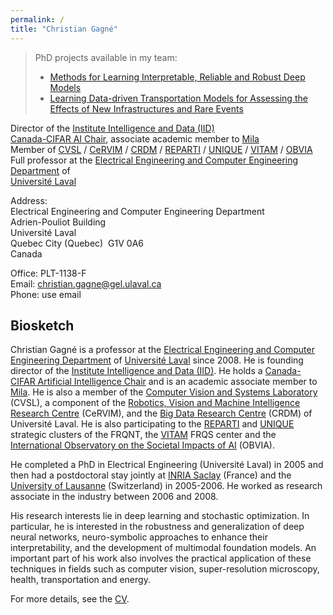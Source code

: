 ```yaml
---
permalink: /
title: "Christian Gagné"
---
```

> PhD projects available in my team:
> - [Methods for Learning Interpretable, Reliable and Robust Deep Models](https://www.projets-recherche.ulaval.ca/en/project?id=478332)
> - [Learning Data-driven Transportation Models for Assessing the Effects of New Infrastructures and Rare Events](https://www.projets-recherche.ulaval.ca/en/project?id=478335)

Director of the [Institute Intelligence and Data (IID)](https://iid.ulaval.ca/en/)  
[Canada-CIFAR AI Chair](https://cifar.ca/ai/canada-cifar-ai-chairs/), associate academic member to [Mila](https://mila.quebec/en/)  
Member of [CVSL](http://vision.gel.ulaval.ca/en/index.php) / [CeRVIM](https://cervim.ulaval.ca/?page_id=115&lang=en) / [CRDM](https://crdm.ulaval.ca) / [REPARTI](https://reparti.ulaval.ca/?page_id=115&lang=en) / [UNIQUE](https://www.unique.quebec/home) / [VITAM](https://vitam.ulaval.ca/en/) / [OBVIA](https://www.obvia.ca/en)  
Full professor at the [Electrical Engineering and Computer Engineering Department](https://www.fsg.ulaval.ca/departements/departement-de-genie-electrique-et-de-genie-informatique) of  
[Université Laval](https://www.ulaval.ca/en)  

Address:  
Electrical Engineering and Computer Engineering Department  
Adrien-Pouliot Building  
Université Laval  
Quebec City (Quebec)&nbsp;&nbsp;G1V 0A6  
Canada

Office: PLT-1138-F  
Email: [christian.gagne@gel.ulaval.ca](mailto:christian.gagne@gel.ulaval.ca)  
Phone: use email


## Biosketch

Christian Gagné is a professor at the [Electrical Engineering and Computer Engineering Department](https://www.fsg.ulaval.ca/departements/departement-de-genie-electrique-et-de-genie-informatique) of [Université Laval](https://www.ulaval.ca/en) since 2008. He is founding director of the [Institute Intelligence and Data (IID)](https://iid.ulaval.ca/en/). He holds a [Canada-CIFAR Artificial Intelligence Chair](https://cifar.ca/ai/canada-cifar-ai-chairs/) and is an academic associate member to [Mila](https://mila.quebec/en). He is also a member of the [Computer Vision and Systems Laboratory](http://vision.gel.ulaval.ca/en/index.php) (CVSL), a component of the [Robotics, Vision and Machine Intelligence Research Centre](https://cervim.ulaval.ca/?page_id=115&lang=en) (CeRVIM), and the [Big Data Research Centre](https://crdm.ulaval.ca) (CRDM) of Université Laval. He is also participating to the [REPARTI](https://reparti.ulaval.ca/?page_id=115&lang=en) and [UNIQUE](https://www.unique.quebec/home) strategic clusters of the FRQNT, the [VITAM](https://vitam.ulaval.ca/en/) FRQS center and the [International Observatory on the Societal Impacts of AI](https://www.obvia.ca/en) (OBVIA).

He completed a PhD in Electrical Engineering (Université Laval) in 2005 and then had a postdoctoral stay jointly at [INRIA Saclay](https://www.inria.fr/en/inria-saclay-centre) (France) and the [University of Lausanne](https://www.unil.ch/unil/en/home.html) (Switzerland) in 2005-2006. He worked as research associate in the industry between 2006 and 2008.

His research interests lie in deep learning and stochastic optimization. In particular, he is interested in the robustness and generalization of deep neural networks, neuro-symbolic approaches to enhance their interpretability, and the development of multimodal foundation models. An important part of his work also involves the practical application of these techniques in fields such as computer vision, super-resolution microscopy, health, transportation and energy.

For more details, see the [CV](/english/files/cv-cgagne-en.pdf).
